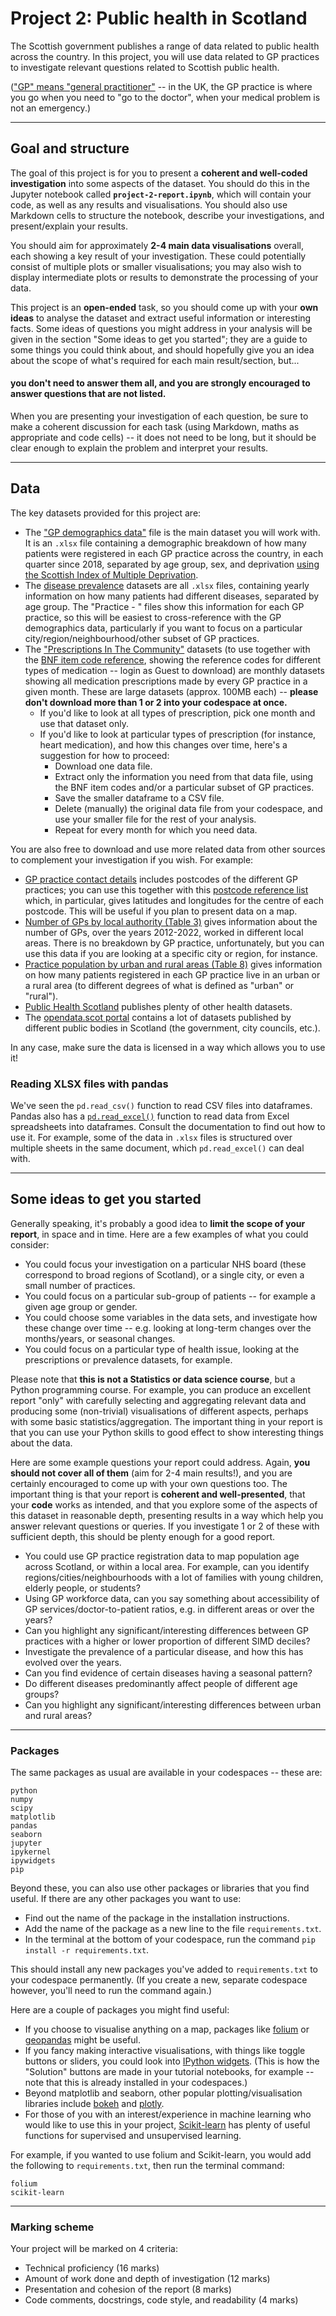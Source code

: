 # Project 2: Public health in Scotland

The Scottish government publishes a range of data related to public health across the country. In this project, you will use data related to GP practices to investigate relevant questions related to Scottish public health.

(["GP" means "general practitioner"](https://www.nhsinform.scot/gp) -- in the UK, the GP practice is where you go when you need to "go to the doctor", when your medical problem is not an emergency.)


---

## Goal and structure

The goal of this project is for you to present a **coherent and well-coded investigation** into some aspects of the dataset. You should do this in the Jupyter notebook called **`project-2-report.ipynb`**, which will contain your code, as well as any results and visualisations. You should also use Markdown cells to structure the notebook, describe your investigations, and present/explain your results.

You should aim for approximately **2-4 main data visualisations** overall, each showing a key result of your investigation. These could potentially consist of multiple plots or smaller visualisations; you may also wish to display intermediate plots or results to demonstrate the processing of your data.

This project is an **open-ended** task, so you should come up with your **own ideas** to analyse the dataset and extract useful information or interesting facts. Some ideas of questions you might address in your analysis will be given in the section "Some ideas to get you started"; they are a guide to some things you could think about, and should hopefully give you an idea about the scope of what's required for each main result/section, but...

#### you don't need to answer them all, and you are strongly encouraged to answer questions that are not listed.

When you are presenting your investigation of each question, be sure to make a coherent discussion for each task (using Markdown, maths as appropriate and code cells) -- it does not need to be long, but it should be clear enough to explain the problem and interpret your results.

---

## Data

The key datasets provided for this project are:

- The ["GP demographics data"](https://publichealthscotland.scot/publications/general-practice-demographics-data-visualisation/general-practice-demographics-data-visualisation-up-to-1-july-2023/) file is the main dataset you will work with. It is an `.xlsx` file containing a demographic breakdown of how many patients were registered in each GP practice across the country, in each quarter since 2018, separated by age group, sex, and deprivation [using the Scottish Index of Multiple Deprivation](https://www.gov.scot/collections/scottish-index-of-multiple-deprivation-2020/).
- The [disease prevalence](https://publichealthscotland.scot/publications/general-practice-disease-prevalence-data-visualisation/general-practice-disease-prevalence-visualisation-27-june-2023/) datasets are all `.xlsx` files, containing yearly information on how many patients had different diseases, separated by age group. The "Practice - " files show this information for each GP practice, so this will be easiest to cross-reference with the GP demographics data, particularly if you want to focus on a particular city/region/neighbourhood/other subset of GP practices.
- The ["Prescriptions In The Community"](https://www.opendata.nhs.scot/dataset/prescriptions-in-the-community) datasets (to use together with the [BNF item code reference](https://applications.nhsbsa.nhs.uk/infosystems/data/showDataSelector.do?reportId=126), showing the reference codes for different types of medication -- login as Guest to download) are monthly datasets showing all medication prescriptions made by every GP practice in a given month. These are large datasets (approx. 100MB each) -- **please don't download more than 1 or 2 into your codespace at once.**
    - If you'd like to look at all types of prescription, pick one month and use that dataset only.
    - If you'd like to look at particular types of prescription (for instance, heart medication), and how this changes over time, here's a suggestion for how to proceed:
        - Download one data file.
        - Extract only the information you need from that data file, using the BNF item codes and/or a particular subset of GP practices.
        - Save the smaller dataframe to a CSV file.
        - Delete (manually) the original data file from your codespace, and use your smaller file for the rest of your analysis.
        - Repeat for every month for which you need data.

You are also free to download and use more related data from other sources to complement your investigation if you wish. For example:

- [GP practice contact details](https://publichealthscotland.scot/publications/general-practice-list-size-and-demographics-information/) includes postcodes of the different GP practices; you can use this together with this [postcode reference list](https://www.nrscotland.gov.uk/statistics-and-data/geography/our-products/scottish-postcode-directory/2023-2) which, in particular, gives latitudes and longitudes for the centre of each postcode. This will be useful if you plan to present data on a map.
- [Number of GPs by local authority (Table 3)](https://publichealthscotland.scot/publications/general-practice-gp-workforce-and-practice-list-sizes/general-practice-gp-workforce-and-practice-list-sizes-2012-2022/) gives information about the number of GPs, over the years 2012-2022, worked in different local areas. There is no breakdown by GP practice, unfortunately, but you can use this data if you are looking at a specific city or region, for instance.
- [Practice population by urban and rural areas (Table 8)](https://publichealthscotland.scot/publications/general-practice-gp-workforce-and-practice-list-sizes/general-practice-gp-workforce-and-practice-list-sizes-2012-2022/) gives information on how many patients registered in each GP practice live in an urban or a rural area (to different degrees of what is defined as "urban" or "rural").
- [Public Health Scotland](https://www.opendata.nhs.scot/organization) publishes plenty of other health datasets.
- The [opendata.scot portal](https://opendata.scot/datasets/?category=health-and-social-care) contains a lot of datasets published by different public bodies in Scotland (the government, city councils, etc.).

In any case, make sure the data is licensed in a way which allows you to use it!

### Reading XLSX files with pandas

We've seen the `pd.read_csv()` function to read CSV files into dataframes. Pandas also has a [`pd.read_excel()`](https://pandas.pydata.org/docs/reference/api/pandas.read_excel.html#pandas.read_excel) function to read data from Excel spreadsheets into dataframes. Consult the documentation to find out how to use it. For example, some of the data in `.xlsx` files is structured over multiple sheets in the same document, which `pd.read_excel()` can deal with.

---

## Some ideas to get you started

Generally speaking, it's probably a good idea to **limit the scope of your report**, in space and in time. Here are a few examples of what you could consider:

- You could focus your investigation on a particular NHS board (these correspond to broad regions of Scotland), or a single city, or even a small number of practices.
- You could focus on a particular sub-group of patients -- for example a given age group or gender.
- You could choose some variables in the data sets, and investigate how these change over time -- e.g. looking at long-term changes over the months/years, or seasonal changes.
- You could focus on a particular type of health issue, looking at the prescriptions or prevalence datasets, for example.

Please note that **this is not a Statistics or data science course**, but a Python programming course. For example, you can produce an excellent report "only" with carefully selecting and aggregating relevant data and producing some (non-trivial) visualisations of different aspects, perhaps with some basic statistics/aggregation. The important thing in your report is that you can use your Python skills to good effect to show interesting things about the data.

Here are some example questions your report could address. Again, **you should not cover all of them** (aim for 2-4 main results!), and you are certainly encouraged to come up with your own questions too. The important thing is that your report is **coherent and well-presented**, that your **code** works as intended, and that you explore some of the aspects of this dataset in reasonable depth, presenting results in a way which help you answer relevant questions or queries. If you investigate 1 or 2 of these with sufficient depth, this should be plenty enough for a good report.

- You could use GP practice registration data to map population age across Scotland, or within a local area. For example, can you identify regions/cities/neighbourhoods with a lot of families with young children, elderly people, or students?
- Using GP workforce data, can you say something about accessibility of GP services/doctor-to-patient ratios, e.g. in different areas or over the years?
- Can you highlight any significant/interesting differences between GP practices with a higher or lower proportion of different SIMD deciles?
- Investigate the prevalence of a particular disease, and how this has evolved over the years.
- Can you find evidence of certain diseases having a seasonal pattern?
- Do different diseases predominantly affect people of different age groups?
- Can you highlight any significant/interesting differences between urban and rural areas?


---


### Packages

The same packages as usual are available in your codespaces -- these are:

```
python
numpy
scipy
matplotlib
pandas
seaborn
jupyter
ipykernel
ipywidgets
pip
```

Beyond these, you can also use other packages or libraries that you find useful. If there are any other packages you want to use:

- Find out the name of the package in the installation instructions.
- Add the name of the package as a new line to the file `requirements.txt`.
- In the terminal at the bottom of your codespace, run the command `pip install -r requirements.txt`.

This should install any new packages you've added to `requirements.txt` to your codespace permanently. (If you create a new, separate codespace however, you'll need to run the command again.)

Here are a couple of packages you might find useful:

- If you choose to visualise anything on a map, packages like [folium](https://python-visualization.github.io/folium/) or [geopandas](https://geopandas.org/) might be useful.
- If you fancy making interactive visualisations, with things like toggle buttons or sliders, you could look into [IPython widgets](https://ipywidgets.readthedocs.io/en/latest/examples/Widget%20Basics.html). (This is how the "Solution" buttons are made in your tutorial notebooks, for example -- note that this is already installed in your codespaces.)
- Beyond matplotlib and seaborn, other popular plotting/visualisation libraries include [bokeh](https://docs.bokeh.org/en/latest/docs/gallery.html) and [plotly](https://plotly.com/python/).
- For those of you with an interest/experience in machine learning who would like to use this in your project, [Scikit-learn](https://scikit-learn.org/stable/) has plenty of useful functions for supervised and unsupervised learning.

For example, if you wanted to use folium and Scikit-learn, you would add the following to `requirements.txt`, then run the terminal command:

```
folium
scikit-learn
```

---

### Marking scheme

Your project will be marked on 4 criteria:

- Technical proficiency (16 marks)
- Amount of work done and depth of investigation (12 marks)
- Presentation and cohesion of the report (8 marks)
- Code comments, docstrings, code style, and readability (4 marks)


